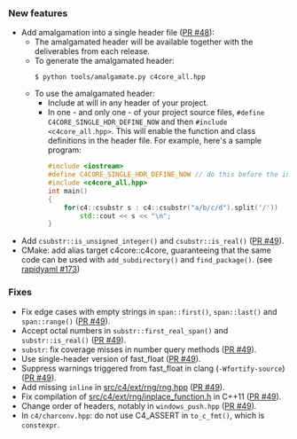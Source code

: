 
### New features

- Add amalgamation into a single header file ([PR #48](https://github.com/biojppm/c4core/pull/48)):
  - The amalgamated header will be available together with the deliverables from each release.
  - To generate the amalgamated header:
    ```
    $ python tools/amalgamate.py c4core_all.hpp
    ```
  - To use the amalgamated header:
    - Include at will in any header of your project.
    - In one - and only one - of your project source files, `#define C4CORE_SINGLE_HDR_DEFINE_NOW` and then `#include <c4core_all.hpp>`. This will enable the function and class definitions in the header file. For example, here's a sample program:
      ```c++
      #include <iostream>
      #define C4CORE_SINGLE_HDR_DEFINE_NOW // do this before the include
      #include <c4core_all.hpp>
      int main()
      {
          for(c4::csubstr s : c4::csubstr("a/b/c/d").split('/'))
              std::cout << s << "\n";
      }
      ```
- Add `csubstr::is_unsigned_integer()` and `csubstr::is_real()` ([PR #49](https://github.com/biojppm/c4core/pull/49)).
- CMake: add alias target c4core::c4core, guaranteeing that the same code can be used with `add_subdirectory()` and `find_package()`. (see [rapidyaml #173](https://github.com/biojppm/rapidyaml/issues/173))


### Fixes

- Fix edge cases with empty strings in `span::first()`, `span::last()` and `span::range()`  ([PR #49](https://github.com/biojppm/c4core/pull/49)).
- Accept octal numbers in `substr::first_real_span()` and `substr::is_real()` ([PR #49](https://github.com/biojppm/c4core/pull/49)).
- `substr`: fix coverage misses in number query methods ([PR #49](https://github.com/biojppm/c4core/pull/49)).
- Use single-header version of fast_float ([PR #49](https://github.com/biojppm/c4core/pull/47)).
- Suppress warnings triggered from fast_float in clang (`-Wfortify-source`) ([PR #49](https://github.com/biojppm/c4core/pull/47)).
- Add missing `inline` in [src/c4/ext/rng/rng.hpp](src/c4/ext/rng/rng.hpp) ([PR #49](https://github.com/biojppm/c4core/pull/47)).
- Fix compilation of [src/c4/ext/rng/inplace_function.h](src/c4/ext/inplace_function.h) in C++11 ([PR #49](https://github.com/biojppm/c4core/pull/47)).
- Change order of headers, notably in `windows_push.hpp` ([PR #49](https://github.com/biojppm/c4core/pull/47)).
- In `c4/charconv.hpp`: do not use C4_ASSERT in `to_c_fmt()`, which is `constexpr`.


